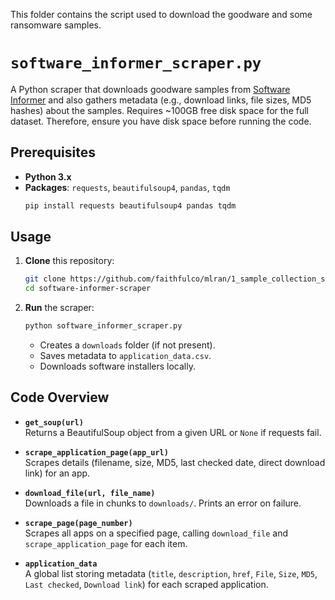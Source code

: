 This folder contains the script used to download the goodware and some ransomware samples. 


# `software_informer_scraper.py`

A Python scraper that downloads goodware samples from [Software Informer](https://software.informer.com/software/) and also gathers metadata (e.g., download links, file sizes, MD5 hashes) about the samples. Requires ~100GB free disk space for the full dataset. Therefore, ensure you have disk space before running the code. 

## Prerequisites
- **Python 3.x**
- **Packages**: `requests`, `beautifulsoup4`, `pandas`, `tqdm`  
  ```bash
  pip install requests beautifulsoup4 pandas tqdm
  ```

## Usage
1. **Clone** this repository:
   ```bash
   git clone https://github.com/faithfulco/mlran/1_sample_collection_scripts.git
   cd software-informer-scraper
   ```
2. **Run** the scraper:
   ```bash
   python software_informer_scraper.py
   ```
   - Creates a `downloads` folder (if not present).
   - Saves metadata to `application_data.csv`.
   - Downloads software installers locally.

## Code Overview

- **`get_soup(url)`**  
  Returns a BeautifulSoup object from a given URL or `None` if requests fail.

- **`scrape_application_page(app_url)`**  
  Scrapes details (filename, size, MD5, last checked date, direct download link) for an app.

- **`download_file(url, file_name)`**  
  Downloads a file in chunks to `downloads/`. Prints an error on failure.

- **`scrape_page(page_number)`**  
  Scrapes all apps on a specified page, calling `download_file` and `scrape_application_page` for each item.

- **`application_data`**  
  A global list storing metadata (`title`, `description`, `href`, `File`, `Size`, `MD5`, `Last checked`, `Download link`) for each scraped application.
